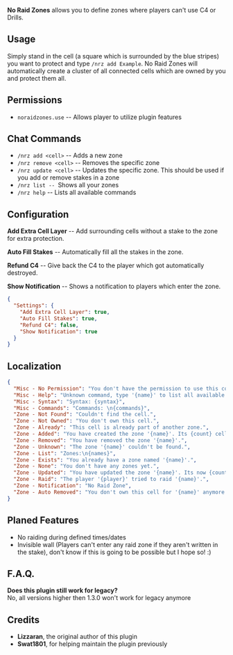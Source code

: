 **No Raid Zones** allows you to define zones where players can't use C4 or Drills.

## Usage

Simply stand in the cell (a square which is surrounded by the blue stripes) you want to protect and type `/nrz add Example`. No Raid Zones will automatically create a cluster of all connected cells which are owned by you and protect them all.

## Permissions

* `noraidzones.use` -- Allows player to utilize plugin features

## Chat Commands

* `/nrz add <cell>` -- Adds a new zone
* `/nrz remove <cell>` -- Removes the specific zone
* `/nrz update <cell>` -- Updates the specific zone. This should be used if you add or remove stakes in a zone
* `/nrz list -- `Shows all your zones
* `/nrz help` -- Lists all available commands

## Configuration

**Add Extra Cell Layer** -- Add surrounding cells without a stake to the zone for extra protection.

**Auto Fill Stakes** -- Automatically fill all the stakes in the zone.

**Refund C4** -- Give back the C4 to the player which got automatically destroyed.

**Show Notification** -- Shows a notification to players which enter the zone.

```json
{
  "Settings": {
    "Add Extra Cell Layer": true,
    "Auto Fill Stakes": true,
    "Refund C4": false,
    "Show Notification": true
  }
}
```

## Localization

```json
{
  "Misc - No Permission": "You don't have the permission to use this command.",
  "Misc - Help": "Unknown command, type '{name}' to list all available commands.",
  "Misc - Syntax": "Syntax: {syntax}",
  "Misc - Commands": "Commands: \n{commands}",
  "Zone - Not Found": "Couldn't find the cell.",
  "Zone - Not Owned": "You don't own this cell.",
  "Zone - Already": "This cell is already part of another zone.",
  "Zone - Added": "You have created the zone '{name}'. Its {count} cells big.",
  "Zone - Removed": "You have removed the zone '{name}'.",
  "Zone - Unknown": "The zone '{name}' couldn't be found.",
  "Zone - List": "Zones:\n{names}",
  "Zone - Exists": "You already have a zone named '{name}'.",
  "Zone - None": "You don't have any zones yet.",
  "Zone - Updated": "You have updated the zone '{name}'. Its now {count} cells big.",
  "Zone - Raid": "The player '{player}' tried to raid '{name}'.",
  "Zone - Notification": "No Raid Zone",
  "Zone - Auto Removed": "You don't own this cell for '{name}' anymore and therefore got removed."
}
```

## Planed Features

* No raiding during defined times/dates
* Invisible wall (Players can't enter any raid zone if they aren't written in the stake), don't know if this is going to be possible but I hope so! :)

## F.A.Q.

**Does this plugin still work for legacy?**  
No, all versions higher then 1.3.0 won't work for legacy anymore 

## Credits

- **Lizzaran**, the original author of this plugin
- **Swat1801**, for helping maintain the plugin previously
